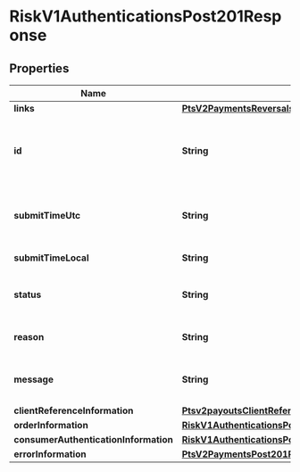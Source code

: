 
# RiskV1AuthenticationsPost201Response

## Properties
Name | Type | Description | Notes
------------ | ------------- | ------------- | -------------
**links** | [**PtsV2PaymentsReversalsPost201ResponseLinks**](PtsV2PaymentsReversalsPost201ResponseLinks.md) |  |  [optional]
**id** | **String** | An unique identification number assigned by CyberSource to identify the submitted request. It is also appended to the endpoint of the resource.  On incremental authorizations, this value with be the same as the identification number returned in the original authorization response.  |  [optional]
**submitTimeUtc** | **String** | Time of request in UTC. Format: &#x60;YYYY-MM-DDThh:mm:ssZ&#x60; Example &#x60;2016-08-11T22:47:57Z&#x60; equals August 11, 2016, at 22:47:57 (10:47:57 p.m.). The &#x60;T&#x60; separates the date and the time. The &#x60;Z&#x60; indicates UTC.  |  [optional]
**submitTimeLocal** | **String** | Time that the transaction was submitted in local time. |  [optional]
**status** | **String** | The status for payerAuthentication 201 enroll and validate calls. Possible values are: - AUTHENTICATION_SUCCESSFUL - PENDING_AUTHENTICATION  |  [optional]
**reason** | **String** | The reason of the status. Possible values are: - Authentication_Completed_Or_Skipped_Sucessfully - Pending_Authentication  |  [optional]
**message** | **String** | The message describing the reason of the status. Value is: - The cardholder is enrolled in Payer Authentication. Please authenticate the cardholder before continuing with the transaction.  |  [optional]
**clientReferenceInformation** | [**Ptsv2payoutsClientReferenceInformation**](Ptsv2payoutsClientReferenceInformation.md) |  |  [optional]
**orderInformation** | [**RiskV1AuthenticationsPost201ResponseOrderInformation**](RiskV1AuthenticationsPost201ResponseOrderInformation.md) |  |  [optional]
**consumerAuthenticationInformation** | [**RiskV1AuthenticationsPost201ResponseConsumerAuthenticationInformation**](RiskV1AuthenticationsPost201ResponseConsumerAuthenticationInformation.md) |  |  [optional]
**errorInformation** | [**PtsV2PaymentsPost201ResponseErrorInformation**](PtsV2PaymentsPost201ResponseErrorInformation.md) |  |  [optional]



